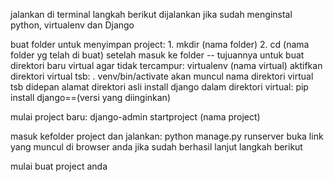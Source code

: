 jalankan di terminal
langkah berikut dijalankan jika sudah menginstal python, virtualenv dan Django

buat folder untuk menyimpan project:
    1. mkdir (nama folder)
    2. cd (nama folder yg telah di buat)
setelah masuk ke folder -- tujuannya untuk buat direktori baru virtual agar tidak tercampur:
    virtualenv (nama virtual)
aktifkan direktori virtual tsb:
    . venv/bin/activate
akan muncul nama direktori virtual tsb didepan alamat direktori asli
install django dalam direktori virtual:
    pip install django==(versi yang diinginkan)

mulai project baru:
    django-admin startproject (nama project)

masuk kefolder project dan jalankan:
    python manage.py runserver
buka link yang muncul di browser anda
jika sudah berhasil lanjut langkah berikut

mulai buat project anda